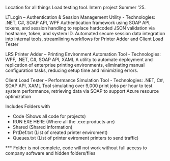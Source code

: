 Location for all things Load testing tool. Intern project Summer '25.

LTLogin – Authentication & Session Management Utility - Technologies: .NET, C#, SOAP API, WPF
Authentication framework using SOAP API, tokens, and session handling to replace hardcoded JSON validation via hostname, token, and system ID.
Automated secure session data integration into internal tools, streamlining workflows for Printer Adder and Client Load Tester

LRS Printer Adder – Printing Environment Automation Tool - Technologies: WPF, .NET, C#, SOAP API, XAML
A utility to automate deployment and replication of enterprise printing environments, eliminating manual configuration tasks, reducing setup time and minimizing errors.

Client Load Tester – Performance Simulation Tool - Technologies: .NET, C#, SOAP API, XAML
Tool simulating over 9,000 print jobs per hour to test system performance, retrieving data via SOAP to support Azure resource optimization

Includes Folders with
- Code (Shows all code for projects)
- RUN EXE HERE (Where all the .exe products are)
- Shared (Shared information)
- PrtDef.txt (List of created printer enviroment)
- Queues.txt (List of printer eviroment printers to send traffic)

*** Folder is not complete, code will not work without full access to company software and hidden folders/files

